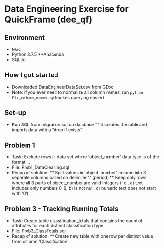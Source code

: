 # Data Engineering Exercise for QuickFrame (dee_qf)

## Environment
* Mac
* Python 3.7.5
**Anaconda
* SQLite

## How I got started
* Downloaded DataEngineerDataSet.csv from GDoc
* Note: if you ever need to normalize all column names, run ```python Fix_column_names.py``` (makes querying easier)

## Set-up
* Run SQL from migration.sql on database
** it creates the table and imports data with a "drop if exists"

## Problem 1
* Task:  Exclude rows in data set where 'object_number' data type is of the format <number>.<number>.<number>.
* File: Prob1_DataCleaning.sql	
* Recap of solution:
** Split values in 'object_number' column into 3 separate columns based on delimiter '.' (period)
** Keep only rows where all 3 parts of object_number are valid integers (i.e., a) text includes only numbers 0-9, b) is not null, c) numeric text does not start with '0')

## Problem 3 - Tracking Running Totals
* Task: Create table classification_totals that contains the count of attributes for each distinct classification type
* File: Prob3_ClassTotals.sql
* Recap of solution:
** Create new table with one row per distinct value from column 'Classification'
